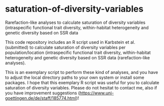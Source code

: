 # saturation-of-diversity-variables
Rarefaction-like analyses to calculate saturation of diversity variables (intraspecific functional trait diversity, within-habitat heterogeneity and genetic diversity based on SSR data

This code repository includes an R script used in Karbstein et al. (submitted) to calculate saturation of diversity variables per population/location (intraspecific functional trait diversity, within-habitat heterogeneity and genetic diversity based on SSR data (rarefaction-like analyses).  

This is an exemplary script to perform these kind of analyses, and you have to adjust the local directory paths to your own system or install some packages. I hope that this exemplary R script was useful for you to calculate saturation of diversity variables. Please do not hesitat to contact me, also if you have improvement suggestions (https://www.uni-goettingen.de/de/staff/185774.html)!
